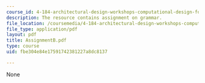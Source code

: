 ```yaml
---
course_id: 4-184-architectural-design-workshops-computational-design-for-housing-spring-2002
description: The resource contains assignment on grammar.
file_location: /coursemedia/4-184-architectural-design-workshops-computational-design-for-housing-spring-2002/fbe304e84e17591742381227a8dc8137_AssignmentB.pdf
file_type: application/pdf
layout: pdf
title: AssignmentB.pdf
type: course
uid: fbe304e84e17591742381227a8dc8137

---
```

None